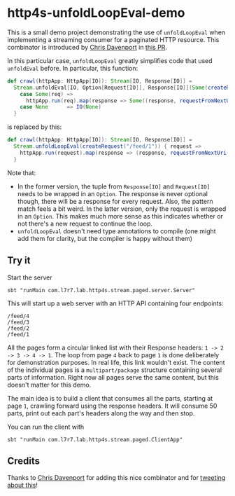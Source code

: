 # http4s-unfoldLoopEval-demo

This is a small demo project demonstrating the use of `unfoldLoopEval` when implementing a streaming consumer for a paginated HTTP resource.
This combinator is introduced by [Chris Davenport](https://github.com/ChristopherDavenport) in [this PR](https://github.com/functional-streams-for-scala/fs2/pull/1594/).

In this particular case, `unfoldLoopEval` greatly simplifies code that used `unfoldEval` before. In particular, this function:

```scala
def crawl(httpApp: HttpApp[IO]): Stream[IO, Response[IO]] =
  Stream.unfoldEval[IO, Option[Request[IO]], Response[IO]](Some(createRequest("/feed/1"))) {
    case Some(req) =>
      httpApp.run(req).map(response => Some((response, requestFromNextUri(response))))
    case None      => IO(None)
  }
```
is replaced by this:

```scala
def crawl(httpApp: HttpApp[IO]): Stream[IO, Response[IO]] =
  Stream.unfoldLoopEval(createRequest("/feed/1")) { request =>
    httpApp.run(request).map(response => (response, requestFromNextUri(response)))
  }
```
Note that:
* In the former version, the tuple from `Response[IO]` and `Request[IO]` needs to be wrapped in an `Option`.
The response is never optional though, there will be a response for every request.
Also, the pattern match feels a bit weird.
In the latter version, only the request is wrapped in an `Option`.
This makes much more sense as this indicates whether or not there's a new request to continue the loop.
* `unfoldLoopEval` doesn't need type annotations to compile (one might add them for clarity, but the compiler is happy without them)

## Try it

Start the server

```shell script
sbt "runMain com.l7r7.lab.http4s.stream.paged.server.Server"
```
    
This will start up a web server with an HTTP API containing four endpoints:

    /feed/4
    /feed/3
    /feed/2
    /feed/1
    
All the pages form a circular linked list with their Response headers: `1 -> 2 -> 3 -> 4 -> 1`.
The loop from page `4` back to page `1` is done deliberately for demonstration purposes.
In real life, this link wouldn't exist. 
The content of the individual pages is a `multipart/package` structure containing several parts of information.
Right now all pages serve the same content, but this doesn't matter for this demo.

The main idea is to build a client that consumes all the parts, starting at page `1`, crawling forward using the response headers.
It will consume 50 parts, print out each part's headers along the way and then stop.

You can run the client with
```shell script
sbt "runMain com.l7r7.lab.http4s.stream.paged.ClientApp"
```

## Credits
Thanks to [Chris Davenport](https://github.com/ChristopherDavenport) for adding this nice combinator and for [tweeting about this](https://twitter.com/davenpcm/status/1170428996795781120)!